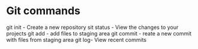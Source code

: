 # Git commands

git init - Create a new repository
sit status - View the changes to your projects
git add - add files to staging area
git commit -  reate a new commit with files from staging area
git log- View recent commits